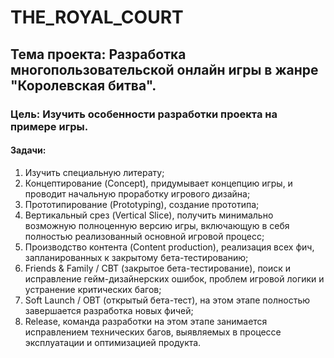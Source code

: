 # THE_ROYAL_COURT

## Тема проекта: Разработка многопользовательской онлайн игры в жанре "Королевская битва".

### Цель: Изучить особенности разработки проекта на примере игры.

#### Задачи:

1. Изучить специальную литерату;
2. Концептирование (Concept), придумывает концепцию игры, и проводит начальную проработку игрового дизайна;
3. Прототипирование (Prototyping), создание прототипа;
4. Вертикальный срез (Vertical Slice), получить минимально возможную полноценную версию игры, включающую в себя полностью реализованный основной игровой процесс;
5. Производство контента (Content production), реализация всех фич, запланированных к закрытому бета-тестированию;
6. Friends & Family / CBT (закрытое бета-тестирование), поиск и исправление гейм-дизайнерских ошибок, проблем игровой логики и устранение критических багов;
7. Soft Launch / OBT (открытый бета-тест), на этом этапе полностью завершается разработка новых фичей;
8. Release, команда разработки на этом этапе занимается исправлением технических багов, выявляемых в процессе эксплуатации и оптимизацией продукта.
